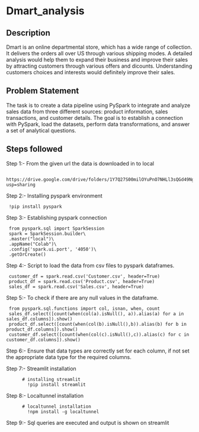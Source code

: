 # Dmart_analysis


## Description

Dmart is an online departmental store, which has a wide range of collection. It delivers the orders all over US through various shipping modes. A detailed analysis would help them to expand their business and improve their sales by attracting customers through various offers and dicounts. Understanding customers choices and interests would definitely improve their sales.

## Problem Statement

The task is to create a data pipeline using PySpark to integrate and analyze sales data from three different sources: product information, sales transactions, and customer details. The goal is to establish a connection with PySpark, load the datasets, perform data transformations, and answer a set of analytical questions.

## Steps followed

Step 1:-  From the given url the data is downloaded in to local

     https://drive.google.com/drive/folders/1Y7Q27S00milOYuPnO7NHLl3sQGd49Ng6?usp=sharing

Step 2:-  Installing pyspark environment
 
     !pip install pyspark

Step 3:- Establishing  pyspark connection

     from pyspark.sql import SparkSession
     spark = SparkSession.builder\
     .master("local")\
     .appName("Colab")\
     .config('spark.ui.port', '4050')\
     .getOrCreate()

Step 4:-  Script to load the data from csv files to pyspark dataframes.    

     customer_df = spark.read.csv('Customer.csv', header=True)
     product_df = spark.read.csv('Product.csv', header=True)
     sales_df = spark.read.csv('Sales.csv', header=True)

Step 5:-  To check if there are any null values in the dataframe.

     from pyspark.sql.functions import col, isnan, when, count
     sales_df.select([count(when(col(a).isNull(), a)).alias(a) for a in sales_df.columns]).show()
     product_df.select([count(when(col(b).isNull(),b)).alias(b) for b in product_df.columns]).show()
     customer_df.select([count(when(col(c).isNull(),c)).alias(c) for c in customer_df.columns]).show()

Step 6:-  Ensure that data types are correctly set for each column, if not set the appropriate data type for the required columns.

Step 7:-  Streamlit installation 

          # installing streamlit
            !pip install streamlit

Step 8:-  Localtunnel installation 

          # localtunnel installation
            !npm install -g localtunnel
            
Step 9:-  Sql queries are executed and output is shown on streamlit


